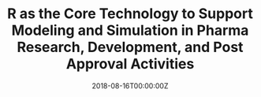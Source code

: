 ---
title: 'R as the Core Technology to Support Modeling and Simulation in Pharma Research, Development, and Post Approval Activities'
authors:
- Marc Gastonquay
date: '2018-08-16T00:00:00Z'

# Schedule page publish date (NOT proceeding's date).
publishDate: '20001-01-01T00:00:00Z'

# proceeding type.
# Legend: 0 = Uncategorized; 1 = Talk, 2 = Keynote, 3 = Workshop
# To add more update publications_types.toml and en.yaml
proceeding_types: ['1']

# proceeding name and optional abbreviated proceeding name.
proceeding: Presented at 2018 Conference
proceeding_short: Presented at 2018 Conference

abstract: 

tags:
- Metrum Research Group
featured: false

links:
url_slides: 'https://github.com/rinpharma/2018_presentations/blob/master/talks_folder/2018-Gastonguay-Modeling_and_Simulation_in_Pharma.pdf'
url_video: ''

---